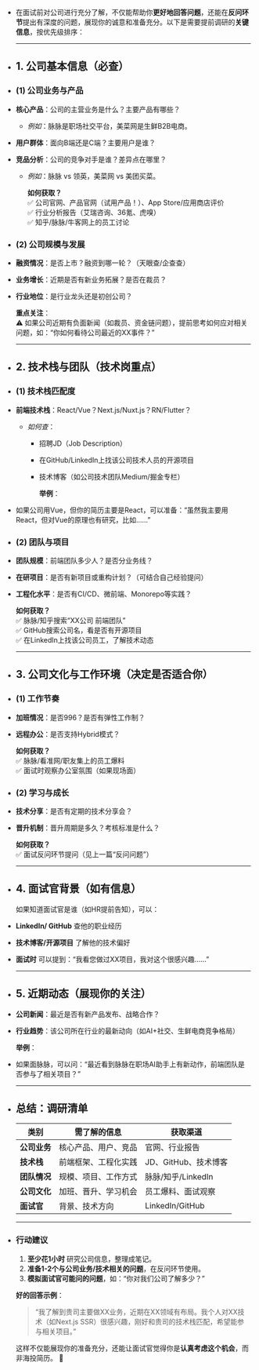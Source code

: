 - 在面试前对公司进行充分了解，不仅能帮助你**更好地回答问题**，还能在**反问环节**提出有深度的问题，展现你的诚意和准备充分。以下是需要提前调研的**关键信息**，按优先级排序：
  
  ---
- ## **1. 公司基本信息（必查）**
- ### **(1) 公司业务与产品**
- **核心产品**：公司的主营业务是什么？主要产品有哪些？
	- *例如*：脉脉是职场社交平台，美菜网是生鲜B2B电商。
- **用户群体**：面向B端还是C端？主要用户是谁？
- **竞品分析**：公司的竞争对手是谁？差异点在哪里？
	- *例如*：脉脉 vs 领英，美菜网 vs 美团买菜。  
	  
	  **如何获取？**  
	  ✅ 公司官网、产品官网（试用产品！）、App Store/应用商店评价  
	  ✅ 行业分析报告（艾瑞咨询、36氪、虎嗅）  
	  ✅ 知乎/脉脉/牛客网上的员工讨论
- ### **(2) 公司规模与发展**
- **融资情况**：是否上市？融资到哪一轮？（天眼查/企查查）
- **业务增长**：近期是否有新业务拓展？是否在裁员？
- **行业地位**：是行业龙头还是初创公司？  
  
  **重点关注**：  
  ⚠️ 如果公司近期有负面新闻（如裁员、资金链问题），提前思考如何应对相关问题，如：“你如何看待公司最近的XX事件？”  
  
  ---
- ## **2. 技术栈与团队（技术岗重点）**
- ### **(1) 技术栈匹配度**
- **前端技术栈**：React/Vue？Next.js/Nuxt.js？RN/Flutter？
	- *如何查*：
		- 招聘JD（Job Description）
		- 在GitHub/LinkedIn上找该公司技术人员的开源项目
		- 技术博客（如公司技术团队Medium/掘金专栏）  
		  
		  **举例**：
- 如果公司用Vue，但你的简历主要是React，可以准备：“虽然我主要用React，但对Vue的原理也有研究，比如……”
- ### **(2) 团队与项目**
- **团队规模**：前端团队多少人？是否分业务线？
- **在研项目**：是否有新项目或重构计划？（可结合自己经验提问）
- **工程化水平**：是否有CI/CD、微前端、Monorepo等实践？  
  
  **如何获取？**  
  ✅ 脉脉/知乎搜索“XX公司 前端团队”  
  ✅ GitHub搜索公司名，看是否有开源项目  
  ✅ 在LinkedIn上找该公司员工，了解技术动态  
  
  ---
- ## **3. 公司文化与工作环境（决定是否适合你）**
- ### **(1) 工作节奏**
- **加班情况**：是否996？是否有弹性工作制？
- **远程办公**：是否支持Hybrid模式？  
  
  **如何获取？**  
  ✅ 脉脉/看准网/职友集上的员工爆料  
  ✅ 面试时观察办公室氛围（如果现场面）
- ### **(2) 学习与成长**
- **技术分享**：是否有定期的技术分享会？
- **晋升机制**：晋升周期是多久？考核标准是什么？  
  
  **如何获取？**  
  ✅ 面试反问环节提问（见上一篇“反问问题”）  
  
  ---
- ## **4. 面试官背景（如有信息）**
  如果知道面试官是谁（如HR提前告知），可以：
- **LinkedIn/ GitHub** 查他的职业经历
- **技术博客/开源项目** 了解他的技术偏好
- **面试时** 可以提到：“我看您做过XX项目，我对这个很感兴趣……”  
  
  ---
- ## **5. 近期动态（展现你的关注）**
- **公司新闻**：最近是否有新产品发布、战略合作？
- **行业趋势**：该公司所在行业的最新动向（如AI+社交、生鲜电商竞争格局）  
  
  **举例**：
- 如果面脉脉，可以问：“最近看到脉脉在职场AI助手上有新动作，前端团队是否参与了相关项目？”  
  
  ---
- ## **总结：调研清单**
  | 类别 | 需了解的信息 | 获取渠道 |
  |------|------------|---------|
  | **公司业务** | 核心产品、用户、竞品 | 官网、行业报告 |
  | **技术栈** | 前端框架、工程化实践 | JD、GitHub、技术博客 |
  | **团队情况** | 规模、项目、工作方式 | 脉脉/知乎/LinkedIn |
  | **公司文化** | 加班、晋升、学习机会 | 员工爆料、面试观察 |
  | **面试官** | 背景、技术方向 | LinkedIn/GitHub |
  
  ---
- ### **行动建议**
  1. **至少花1小时** 研究公司信息，整理成笔记。  
  2. **准备1-2个与公司业务/技术相关的问题**，在反问环节使用。  
  3. **模拟面试官可能问的问题**，如：“你对我们公司了解多少？”  
  
  **好的回答示例**：  
  > “我了解到贵司主要做XX业务，近期在XX领域有布局。我个人对XX技术（如Next.js SSR）很感兴趣，刚好和贵司的技术栈匹配，希望能参与相关项目。”  
  
  这样不仅能展现你的准备充分，还能让面试官觉得你是**认真考虑这个机会**，而非海投简历。 🚀